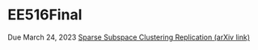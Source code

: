 # EE516Final
Due March 24, 2023
[Sparse Subspace Clustering Replication (arXiv link)](https://arxiv.org/pdf/1203.1005.pdf)
